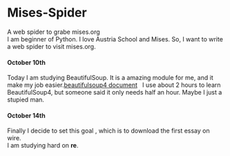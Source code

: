 # Mises-Spider
A web spider to grabe mises.org  
I am beginner of Python. I love Austria School and Mises. So, I want to write a web spider to visit mises.org.
#### October 10th  
Today I am studying BeautifulSoup. It is a amazing module for me, and it make my job easier.[beautifulsoup4 document](https://www.crummy.com/software/BeautifulSoup/bs4/doc.zh/index.html)  
I use about 2 hours to learn BeautifulSoup4, but someone said it only needs half an hour. Maybe I just a stupied man.

#### October 14th  
Finally I decide to set this goal , which is to download the first essay on wire.  
I am studying hard on **re**. 
